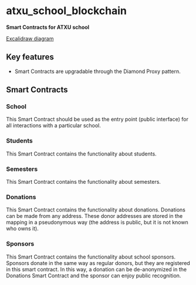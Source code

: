 # atxu_school_blockchain
**Smart Contracts for ATXU school**

<a href="https://excalidraw.com/#json=tM2-K9HKGik1HLsTr3vga,r7DUVZxz84J01mJj6jyhvw">Excalidraw diagram</a>

## Key features
- Smart Contracts are upgradable through the Diamond Proxy pattern.

## Smart Contracts

### School
This Smart Contract should be used as the entry point (public interface) for all interactions with a particular school.

### Students
This Smart Contract contains the functionality about students.

### Semesters
This Smart Contract contains the functionality about semesters.

### Donations
This Smart Contract contains the functionality about donations. Donations can be made from any address. These donor addresses are stored in the mapping in a pseudonymous way (the address is public, but it is not known who owns it).

### Sponsors
This Smart Contract contains the functionality about school sponsors. Sponsors donate in the same way as regular donors, but they are registered in this smart contract. In this way, a donation can be de-anonymized in the Donations Smart Contract and the sponsor can enjoy public recognition.
